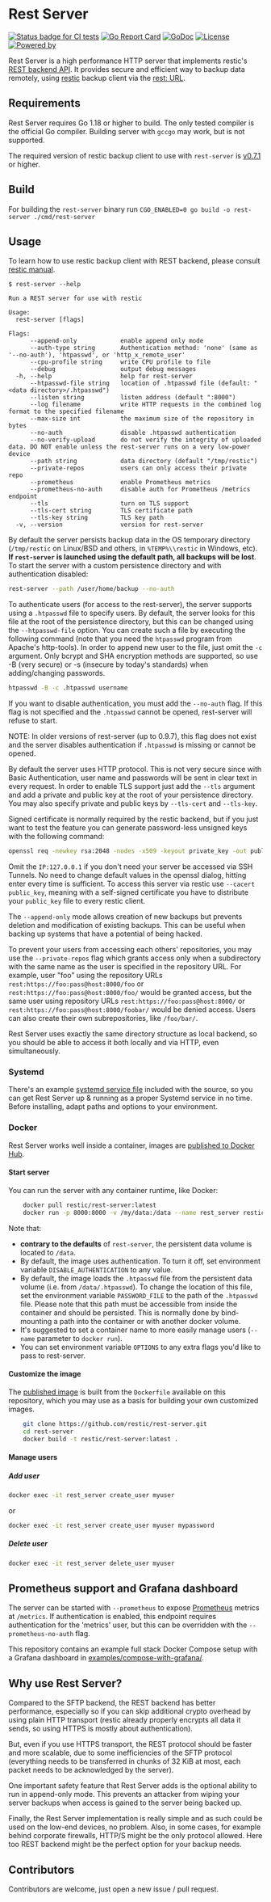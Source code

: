 # Rest Server


[![Status badge for CI tests](https://github.com/restic/rest-server/workflows/test/badge.svg)](https://github.com/restic/rest-server/actions?query=workflow%3Atest)
[![Go Report Card](https://goreportcard.com/badge/github.com/restic/rest-server)](https://goreportcard.com/report/github.com/restic/rest-server)
[![GoDoc](https://godoc.org/github.com/restic/rest-server?status.svg)](https://godoc.org/github.com/restic/rest-server)
[![License](https://img.shields.io/badge/license-BSD%20%282--Clause%29-003262.svg?maxAge=2592000)](https://github.com/restic/rest-server/blob/master/LICENSE)
[![Powered by](https://img.shields.io/badge/powered_by-Go-5272b4.svg?maxAge=2592000)](https://golang.org/)

Rest Server is a high performance HTTP server that implements restic's [REST backend API](https://restic.readthedocs.io/en/latest/100_references.html#rest-backend).  It provides secure and efficient way to backup data remotely, using [restic](https://github.com/restic/restic) backup client via the [rest: URL](https://restic.readthedocs.io/en/latest/030_preparing_a_new_repo.html#rest-server).

## Requirements

Rest Server requires Go 1.18 or higher to build.  The only tested compiler is the official Go compiler.  Building server with `gccgo` may work, but is not supported.

The required version of restic backup client to use with `rest-server` is [v0.7.1](https://github.com/restic/restic/releases/tag/v0.7.1) or higher.

## Build

For building the `rest-server` binary run `CGO_ENABLED=0 go build -o rest-server ./cmd/rest-server`

## Usage

To learn how to use restic backup client with REST backend, please consult [restic manual](https://restic.readthedocs.io/en/latest/030_preparing_a_new_repo.html#rest-server).

```console
$ rest-server --help

Run a REST server for use with restic

Usage:
  rest-server [flags]

Flags:
      --append-only            enable append only mode
      --auth-type string       Authentication method: 'none' (same as '--no-auth'), 'htpasswd', or 'http_x_remote_user'
      --cpu-profile string     write CPU profile to file
      --debug                  output debug messages
  -h, --help                   help for rest-server
      --htpasswd-file string   location of .htpasswd file (default: "<data directory>/.htpasswd")
      --listen string          listen address (default ":8000")
      --log filename           write HTTP requests in the combined log format to the specified filename
      --max-size int           the maximum size of the repository in bytes
      --no-auth                disable .htpasswd authentication
      --no-verify-upload       do not verify the integrity of uploaded data. DO NOT enable unless the rest-server runs on a very low-power device
      --path string            data directory (default "/tmp/restic")
      --private-repos          users can only access their private repo
      --prometheus             enable Prometheus metrics
      --prometheus-no-auth     disable auth for Prometheus /metrics endpoint
      --tls                    turn on TLS support
      --tls-cert string        TLS certificate path
      --tls-key string         TLS key path
  -v, --version                version for rest-server
```

By default the server persists backup data in the OS temporary directory (`/tmp/restic` on Linux/BSD and others, in `%TEMP%\\restic` in Windows, etc). **If `rest-server` is launched using the default path, all backups will be lost**. To start the server with a custom persistence directory and with authentication disabled:

```sh
rest-server --path /user/home/backup --no-auth
```

To authenticate users (for access to the rest-server), the server supports using a `.htpasswd` file to specify users. By default, the server looks for this file at the root of the persistence directory, but this can be changed using the `--htpasswd-file` option. You can create such a file by executing the following command (note that you need the `htpasswd` program from Apache's http-tools).  In order to append new user to the file, just omit the `-c` argument.  Only bcrypt and SHA encryption methods are supported, so use -B (very secure) or -s (insecure by today's standards) when adding/changing passwords.

```sh
htpasswd -B -c .htpasswd username
```

If you want to disable authentication, you must add the `--no-auth` flag. If this flag is not specified and the `.htpasswd` cannot be opened, rest-server will refuse to start.

NOTE: In older versions of rest-server (up to 0.9.7), this flag does not exist and the server disables authentication if `.htpasswd` is missing or cannot be opened.

By default the server uses HTTP protocol.  This is not very secure since with Basic Authentication, user name and passwords will be sent in clear text in every request.  In order to enable TLS support just add the `--tls` argument and add a private and public key at the root of your persistence directory. You may also specify private and public keys by `--tls-cert` and `--tls-key`.

Signed certificate is normally required by the restic backend, but if you just want to test the feature you can generate password-less unsigned keys with the following command:

```sh
openssl req -newkey rsa:2048 -nodes -x509 -keyout private_key -out public_key -days 365 -addext "subjectAltName = IP:127.0.0.1,DNS:yourdomain.com"
```

Omit the `IP:127.0.0.1` if you don't need your server be accessed via SSH Tunnels. No need to change default values in the openssl dialog, hitting enter every time is sufficient. To access this server via restic use `--cacert public_key`, meaning with a self-signed certificate you have to distribute your `public_key` file to every restic client.

The `--append-only` mode allows creation of new backups but prevents deletion and modification of existing backups. This can be useful when backing up systems that have a potential of being hacked.

To prevent your users from accessing each others' repositories, you may use the `--private-repos` flag which grants access only when a subdirectory with the same name as the user is specified in the repository URL. For example, user "foo" using the repository URLs `rest:https://foo:pass@host:8000/foo` or `rest:https://foo:pass@host:8000/foo/` would be granted access, but the same user using repository URLs `rest:https://foo:pass@host:8000/` or `rest:https://foo:pass@host:8000/foobar/` would be denied access. Users can also create their own subrepositories, like `/foo/bar/`.

Rest Server uses exactly the same directory structure as local backend, so you should be able to access it both locally and via HTTP, even simultaneously.

### Systemd

There's an example [systemd service file](https://github.com/restic/rest-server/blob/master/examples/systemd/rest-server.service) included with the source, so you can get Rest Server up & running as a proper Systemd service in no time.  Before installing, adapt paths and options to your environment.

### Docker

Rest Server works well inside a container, images are [published to Docker Hub](https://hub.docker.com/r/restic/rest-server). 

#### Start server

You can run the server with any container runtime, like Docker:

```sh
    docker pull restic/rest-server:latest
    docker run -p 8000:8000 -v /my/data:/data --name rest_server restic/rest-server
```

Note that:

- **contrary to the defaults** of `rest-server`, the persistent data volume is located to `/data`.
- By default, the image uses authentication.  To turn it off, set environment variable `DISABLE_AUTHENTICATION` to any value.
- By default, the image loads the `.htpasswd` file from the persistent data volume (i.e. from `/data/.htpasswd`). To change the location of this file, set the environment variable `PASSWORD_FILE` to the path of the `.htpasswd` file. Please note that this path must be accessible from inside the container and should be persisted. This is normally done by bind-mounting a path into the container or with another docker volume.
- It's suggested to set a container name to more easily manage users (`--name` parameter to `docker run`).
- You can set environment variable `OPTIONS` to any extra flags you'd like to pass to rest-server.

#### Customize the image

The [published image](https://hub.docker.com/r/restic/rest-server) is built from the `Dockerfile` available on this repository, which you may use as a basis for building your own customized images.

```sh
    git clone https://github.com/restic/rest-server.git 
    cd rest-server
    docker build -t restic/rest-server:latest .
```

#### Manage users

##### Add user

```sh
docker exec -it rest_server create_user myuser
```

or

```sh
docker exec -it rest_server create_user myuser mypassword
```

##### Delete user

```sh
docker exec -it rest_server delete_user myuser
```


## Prometheus support and Grafana dashboard

The server can be started with `--prometheus` to expose [Prometheus](https://prometheus.io/) metrics at `/metrics`. If authentication is enabled, this endpoint requires authentication for the 'metrics' user, but this can be overridden with the `--prometheus-no-auth` flag.

This repository contains an example full stack Docker Compose setup with a Grafana dashboard in [examples/compose-with-grafana/](examples/compose-with-grafana/).


## Why use Rest Server?

Compared to the SFTP backend, the REST backend has better performance, especially so if you can skip additional crypto overhead by using plain HTTP transport (restic already properly encrypts all data it sends, so using HTTPS is mostly about authentication).

But, even if you use HTTPS transport, the REST protocol should be faster and more scalable, due to some inefficiencies of the SFTP protocol (everything needs to be transferred in chunks of 32 KiB at most, each packet needs to be acknowledged by the server).

One important safety feature that Rest Server adds is the optional ability to run in append-only mode. This prevents an attacker from wiping your server backups when access is gained to the server being backed up.

Finally, the Rest Server implementation is really simple and as such could be used on the low-end devices, no problem.  Also, in some cases, for example behind corporate firewalls, HTTP/S might be the only protocol allowed.  Here too REST backend might be the perfect option for your backup needs.

## Contributors

Contributors are welcome, just open a new issue / pull request.
